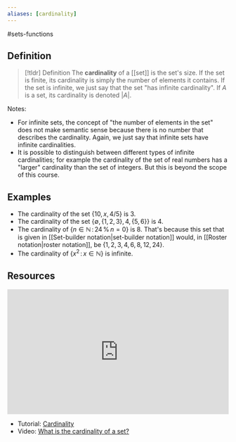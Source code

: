 ```yaml
---
aliases: [cardinality]
--- 
```


#sets-functions 

## Definition 

> [!tldr] Definition
> The **cardinality** of a [[set]] is the set's size. If the set is finite, its cardinality is simply the number of elements it contains. If the set is infinite, we just say that the set "has infinite cardinality". If $A$ is a set, its cardinality is denoted $|A|$. 

Notes: 
- For infinite sets, the concept of "the number of elements in the set" does not make semantic sense because there is no number that describes the cardinality. Again, we just say that infinite sets have infinite cardinalities. 
- It is possible to distinguish between different types of infinite cardinalities; for example the cardinality of the set of real numbers has a "larger" cardinality than the set of integers. But this is beyond the scope of this course. 

## Examples 

- The cardinality of the set $\{10, x, 4/5\}$ is $3$. 
- The cardinality of the set $\{\emptyset, \{1,2,3\}, 4, \{5,6\}\}$ is $4$. 
- The cardinality of $\{n \in \mathbb{N} \, : \, 24 \, \% \, n = 0 \}$ is $8$. That's because this set that is given in [[Set-builder notation|set-builder notation]] would, in [[Roster notation|roster notation]], be $\{1, 2, 3, 4, 6, 8, 12, 24\}$. 
- The cardinality of $\{x^2 \, : \, x \in \mathbb{N}\}$ is infinite. 

## Resources 

<div style="padding:56.25% 0 0 0;position:relative;"><iframe src="https://player.vimeo.com/video/606573917?badge=0&amp;autopause=0&amp;player_id=0&amp;app_id=58479" frameborder="0" allow="autoplay; fullscreen; picture-in-picture" style="position:absolute;top:0;left:0;width:100%;height:100%;" title="Screencast 3.5: Power set and cardinality"></iframe></div><script src="https://player.vimeo.com/api/player.js"></script>

- Tutorial: [Cardinality](https://www.cuemath.com/algebra/cardinality/)
- Video: [What is the cardinality of a set?](https://www.youtube.com/watch?v=SY0ixs-_IGc)
